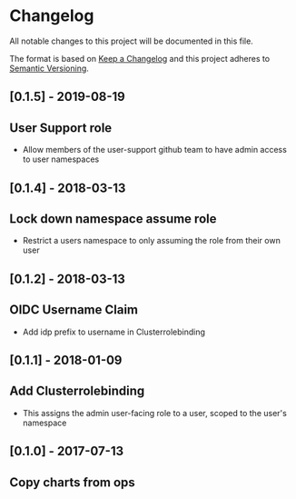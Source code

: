 # Changelog
All notable changes to this project will be documented in this file.

The format is based on [Keep a Changelog](http://keepachangelog.com/en/1.0.0/)
and this project adheres to [Semantic Versioning](http://semver.org/spec/v2.0.0.html).


## [0.1.5] - 2019-08-19 
## User Support role
- Allow members of the user-support github team to have admin access to user namespaces


## [0.1.4] - 2018-03-13 
## Lock down namespace assume role
- Restrict a users namespace to only assuming the role from their own user


## [0.1.2] - 2018-03-13 
## OIDC Username Claim
- Add idp prefix to username in Clusterrolebinding


## [0.1.1] - 2018-01-09
## Add Clusterrolebinding
- This assigns the admin user-facing role to a user, scoped to the user's namespace


## [0.1.0] - 2017-07-13
## Copy charts from ops
